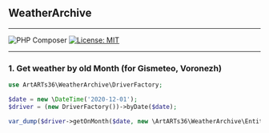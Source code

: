 ## WeatherArchive

---

![PHP Composer](https://github.com/ArtARTs36/php-weather-archive/workflows/Testing/badge.svg?branch=master)
[![License: MIT](https://img.shields.io/badge/License-MIT-yellow.svg)](https://opensource.org/licenses/MIT)

---

### 1. Get weather by old Month (for Gismeteo, Voronezh)

```php
use ArtARTs36\WeatherArchive\DriverFactory;

$date = new \DateTime('2020-12-01');
$driver = (new DriverFactory())->byDate($date);

var_dump($driver->getOnMonth($date, new \ArtARTs36\WeatherArchive\Entities\Place('5026')));
```
